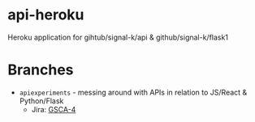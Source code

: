 # api-heroku
Heroku application for gihtub/signal-k/api &amp; github/signal-k/flask1

# Branches
* `apiexperiments` - messing around with APIs in relation to JS/React & Python/Flask
    * Jira: [GSCA-4](https://signal-kinetics.atlassian.net/browse/GSCA-4)
